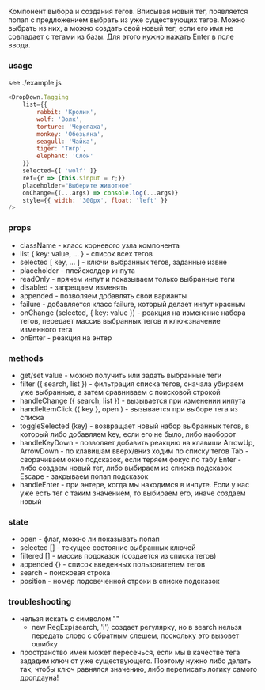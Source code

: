 ﻿Компонент выбора и создания тегов.
Вписывая новый тег, появляется попап с предложением выбрать из уже существующих тегов.
Можно выбрать из них, а можно создать свой новый тег, если его имя не совпадает с тегами из базы.
Для этого нужно нажать Enter в поле ввода.


### usage 
see ./example.js

```js
<DropDown.Tagging
    list={{
        rabbit: 'Кролик',
        wolf: 'Волк',
        torture: 'Черепаха',
        monkey: 'Обезьяна',
        seagull: 'Чайка',
        tiger: 'Тигр',
        elephant: 'Слон'
    }}
    selected={[ 'wolf' ]}
    ref={r => {this.$input = r;}}
    placeholder="Выберите животное"
    onChange={(...args) => console.log(...args)}
    style={{ width: '300px', float: 'left' }}
/>
```

### props
* className - класс корневого узла компонента
* list { key: value, ... } - список всех тегов
* selected [ key, ... ] - ключи выбранных тегов, заданные извне
* placeholder - плейсхолдер инпута
* readOnly - прячем инпут и показываем только выбранные теги
* disabled - запрещаем изменять
* appended - позволяем добавлять свои варианты
* failure - добавляется класс failure, который делает инпут красным
* onChange (selected, { key: value }) - реакция на изменение набора тегов, передает массив выбранных тегов и ключ:значение изменного тега
* onEnter - реакция на энтер


### methods
* get/set value - можно получить или задать выбранные теги
* filter ({ search, list }) - фильтрация списка тегов, сначала убираем уже выбранные, а затем сравниваем с поисковой строкой
* handleChange ({ search, list }) - вызывается при изменении инпута
* handleItemClick ({ key }, open ) - вызывается при выборе тега из списка
* toggleSelected (key) - возвращает новый набор выбранных тегов, в который либо добавляем key, если его не было, либо наоборот
* handleKeyDown - позволяет добавить реакцию на клавиши
    ArrowUp, ArrowDown - по клавишам вверх/вниз ходим по списку тегов
    Tab - сворачиваем окно подсказок, если теряем фокус по табу
    Enter - либо создаем новый тег, либо выбираем из списка подсказок
    Escape - закрываем попап подсказок
* handleEnter - при энтере, когда мы находимся в инпуте. Если у нас уже есть тег с таким значением, то выбираем его, иначе создаем новый 


### state
* open - флаг, можно ли показывать попап
* selected [] - текущее состояние выбранных ключей
* filtered [] - массив подсказок (создается из списка тегов)
* appended {} -  список введенных пользователем тегов
* search - поисковая строка
* position - номер подсвеченной строки в списке подсказок


### troubleshooting
* нельзя искать с символом "\"
    - new RegExp(search, 'i') создает регулярку, но в search нельзя передать слово с обратным слешем, поскольку это вызовет ошибку
* пространство имен может пересечься, если мы в качестве тега зададим ключ от уже существующего. Поэтому нужно либо делать так, чтобы ключ равнялся значению, либо переписать логику самого дропдауна!
